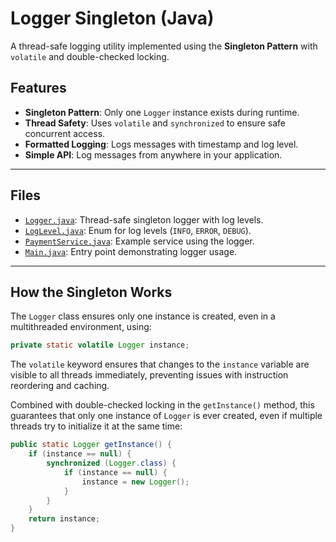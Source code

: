 # Logger Singleton (Java)

A thread-safe logging utility implemented using the **Singleton Pattern** with `volatile` and double-checked locking.

## Features

- **Singleton Pattern**: Only one `Logger` instance exists during runtime.
- **Thread Safety**: Uses `volatile` and `synchronized` to ensure safe concurrent access.
- **Formatted Logging**: Logs messages with timestamp and log level.
- **Simple API**: Log messages from anywhere in your application.

---

## Files

- [`Logger.java`](Logger.java): Thread-safe singleton logger with log levels.
- [`LogLevel.java`](LogLevel.java): Enum for log levels (`INFO`, `ERROR`, `DEBUG`).
- [`PaymentService.java`](PaymentService.java): Example service using the logger.
- [`Main.java`](Main.java): Entry point demonstrating logger usage.

---

## How the Singleton Works

The `Logger` class ensures only one instance is created, even in a multithreaded environment, using:

```java
private static volatile Logger instance;
```

The `volatile` keyword ensures that changes to the `instance` variable are visible to all threads immediately, preventing issues with instruction reordering and caching.

Combined with double-checked locking in the `getInstance()` method, this guarantees that only one instance of `Logger` is ever created, even if multiple threads try to initialize it at the same time:

```java
public static Logger getInstance() {
    if (instance == null) {
        synchronized (Logger.class) {
            if (instance == null) {
                instance = new Logger();
            }
        }
    }
    return instance;
}
```


